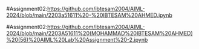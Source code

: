 #Assignment02:https://github.com/ibtesam2004/AIML-2024/blob/main/2203a51611%20-%20IBTESAM%20AHMED.ipynb

#Assignment02:https://github.com/ibtesam2004/AIML-2024/blob/main/2203A51611%20(MOHAMMAD%20IBTESAM%20AHMED)%20(56)%20AIML%20Lab%20Assignment%20-2.ipynb
